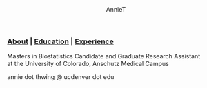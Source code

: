 <header>
AnnieT
</header>

### [About](https://athwing.github.io)  |  [Education](https://athwing.github.io/education) |  [Experience](https://athwing.github.io/experience)

Masters in Biostatistics Candidate and Graduate Research Assistant <br>
at the University of Colorado, Anschutz Medical Campus

annie dot thwing @ ucdenver dot edu
